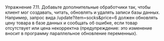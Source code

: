 Упражнение 7.11. Добавьте дополнительные обработчики так, чтобы клиент мог создавать, читать, обновлять и удалять записи базы данных. Например, запрос вида /update?item=socks&price=6 должен обновлять цену товара в базе данных и сообщать об ошибке, если товар отсутствует или цена некорректна (предупреждение: это изменение вносит в программу параллельное обновление переменных).
